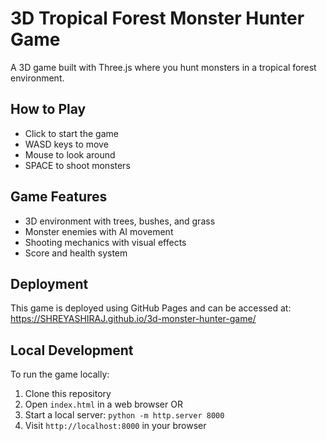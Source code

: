 # 3D Tropical Forest Monster Hunter Game

A 3D game built with Three.js where you hunt monsters in a tropical forest environment.

## How to Play
- Click to start the game
- WASD keys to move
- Mouse to look around
- SPACE to shoot monsters

## Game Features
- 3D environment with trees, bushes, and grass
- Monster enemies with AI movement
- Shooting mechanics with visual effects
- Score and health system

## Deployment
This game is deployed using GitHub Pages and can be accessed at: https://SHREYASHIRAJ.github.io/3d-monster-hunter-game/

## Local Development
To run the game locally:
1. Clone this repository
2. Open `index.html` in a web browser
   OR
3. Start a local server: `python -m http.server 8000`
4. Visit `http://localhost:8000` in your browser